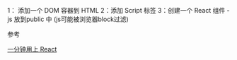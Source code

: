 
1： 添加一个 DOM 容器到 HTML
2：添加 Script 标签
3：创建一个 React 组件 - js 放到public 中 (js可能被浏览器block过滤)


参考

[一分钟用上 React](https://zh-hans.reactjs.org/docs/add-react-to-a-website.html#add-react-in-one-minute)
